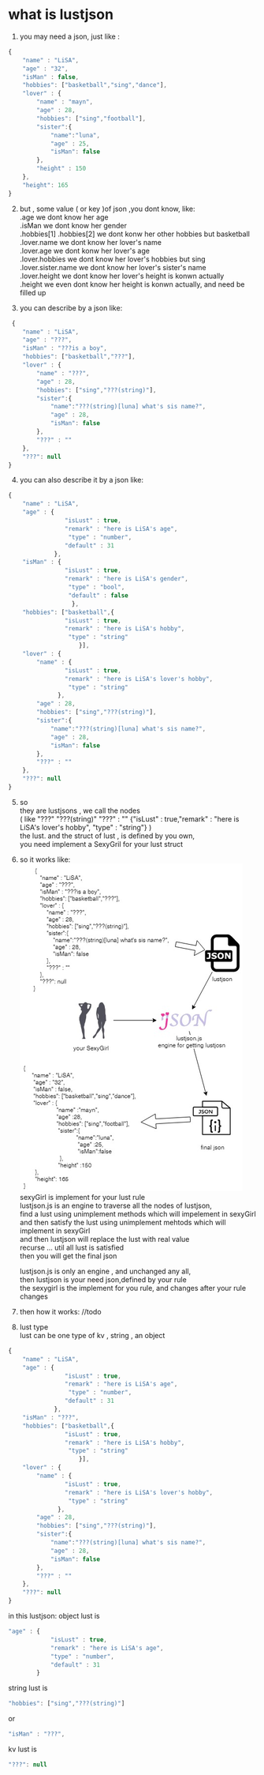 # what is lustjson
1. you may need a json, just like :
```js
{
    "name" : "LiSA",
    "age" : "32",
    "isMan" : false,
    "hobbies": ["basketball","sing","dance"],
    "lover" : {
        "name" : "mayn",
        "age" : 28,
        "hobbies": ["sing","football"],
        "sister":{
            "name":"luna",
            "age" : 25,
            "isMan": false
        },
        "height" : 150
    },
    "height": 165
}
```

2. but , some value ( or key )of json ,you dont know, like:  
     .age     we dont know her age  
     .isMan   we dont know her gender  
     .hobbies[1]   .hobbies[2]   we dont konw her other hobbies  but basketball  
     .lover.name we dont know her lover's name  
     .lover.age  we dont konw her lover's age  
     .lover.hobbies    we dont know her lover's hobbies but sing  
     .lover.sister.name   we dont know her lover's sister's name  
     .lover.height   we dont know her lover's height  is konwn actually  
     .height    we even dont know her height is konwn actually, and need be filled up  
 
3. you can describe by a json like:  
```js
 {
    "name" : "LiSA",
    "age" : "???",
    "isMan" : "???is a boy",
    "hobbies": ["basketball","???"],
    "lover" : {
        "name" : "???",
        "age" : 28,
        "hobbies": ["sing","???(string)"],
        "sister":{
            "name":"???(string)[luna] what's sis name?",
            "age" : 28,
            "isMan": false
        },
        "???" : ""
    },
    "???": null
}
```

4. you can also describe it by a json like:
```js
{
    "name" : "LiSA",
    "age" : {
                "isLust" : true,
                "remark" : "here is LiSA's age",
                 "type" : "number",
                "default" : 31
             },
    "isMan" : {
                "isLust" : true,
                "remark" : "here is LiSA's gender",
                 "type" : "bool",
                 "default" : false
                  },
    "hobbies": ["basketball",{
                "isLust" : true,
                "remark" : "here is LiSA's hobby",
                 "type" : "string"
                    }],
    "lover" : {
        "name" : {
                "isLust" : true,
                "remark" : "here is LiSA's lover's hobby",
                 "type" : "string"
              },
        "age" : 28,
        "hobbies": ["sing","???(string)"],
        "sister":{
            "name":"???(string)[luna] what's sis name?",
            "age" : 28,
            "isMan": false
        },
        "???" : ""
    },
    "???": null
}

```

5. so   
    they are lustjsons , we call the nodes  
    ( like "???"  "???(string)"  "???" : ""  {"isLust" : true,"remark" : "here is LiSA's lover's hobby", "type" : "string"}  )  
    the lust.  and the struct of lust , is defined by you own,  
    you need implement a SexyGril for your lust struct  

6. so it works like:  
[![avatar](https://raw.githubusercontent.com/aceunlonely/lustJson/master/docs/lustjson-sexygirl.jpg "link to html")](https://aceunlonely.github.io/lustJson/docs/lustjson-sexygirl.html)  
    sexyGirl is implement for your lust rule  
    lustjson.js is an engine to traverse all the nodes of lustjson,  
    find a lust using unimplement methods which will impelement in sexyGirl  
    and then satisfy the lust using unimplement mehtods which will implement in sexyGirl  
    and then lustjson will replace the lust with real value  
    recurse ... util all lust is satisfied  
    then you will get the final json  
      
    lustjson.js is only an engine , and unchanged any all,  
    then lustjson is your need json,defined by your rule  
    the sexygirl is the implement for you rule, and changes after your rule changes  

7. then how it works:
    //todo


8. lust type  
    lust can be one type of kv , string , an object  
```js
{
    "name" : "LiSA",
    "age" : {
                "isLust" : true,
                "remark" : "here is LiSA's age",
                 "type" : "number",
                "default" : 31
             },
    "isMan" : "???",
    "hobbies": ["basketball",{
                "isLust" : true,
                "remark" : "here is LiSA's hobby",
                 "type" : "string"
                    }],
    "lover" : {
        "name" : {
                "isLust" : true,
                "remark" : "here is LiSA's lover's hobby",
                 "type" : "string"
              },
        "age" : 28,
        "hobbies": ["sing","???(string)"],
        "sister":{
            "name":"???(string)[luna] what's sis name?",
            "age" : 28,
            "isMan": false
        },
        "???" : ""
    },
    "???": null
}
```   
in this lustjson: 
object lust is   
```js
"age" : {  
            "isLust" : true,  
            "remark" : "here is LiSA's age",  
            "type" : "number",  
            "default" : 31  
        }  
```
string lust is
```js
"hobbies": ["sing","???(string)"]
```
or
```js
"isMan" : "???",
```
kv lust is
```js
"???": null
```
